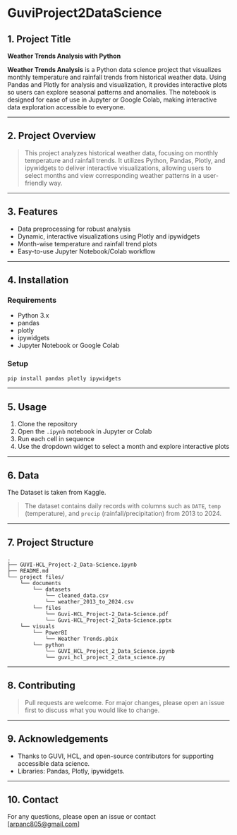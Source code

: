 # GuviProject2DataScience


## 1. Project Title
**Weather Trends Analysis with Python**

**Weather Trends Analysis** is a Python data science project that visualizes monthly temperature and rainfall trends from historical weather data. Using Pandas and Plotly for analysis and visualization, it provides interactive plots so users can explore seasonal patterns and anomalies. The notebook is designed for ease of use in Jupyter or Google Colab, making interactive data exploration accessible to everyone.

***

## 2. Project Overview

> This project analyzes historical weather data, focusing on monthly temperature and rainfall trends. It utilizes Python, Pandas, Plotly, and ipywidgets to deliver interactive visualizations, allowing users to select months and view corresponding weather patterns in a user-friendly way.

***

## 3. Features
- Data preprocessing for robust analysis
- Dynamic, interactive visualizations using Plotly and ipywidgets
- Month-wise temperature and rainfall trend plots
- Easy-to-use Jupyter Notebook/Colab workflow

***

## 4. Installation

### Requirements
- Python 3.x
- pandas
- plotly
- ipywidgets
- Jupyter Notebook or Google Colab

### Setup
```bash
pip install pandas plotly ipywidgets
```

***

## 5. Usage

1. Clone the repository
2. Open the `.ipynb` notebook in Jupyter or Colab
3. Run each cell in sequence
4. Use the dropdown widget to select a month and explore interactive plots

***

## 6. Data

The Dataset is taken from Kaggle.

> The dataset contains daily records with columns such as `DATE`, `temp` (temperature), and `precip` (rainfall/precipitation) from 2013 to 2024.

***

## 7. Project Structure

```
.
├── GUVI-HCL_Project-2_Data-Science.ipynb
├── README.md
└── project files/
    └── documents
        └── datasets
            └── cleaned_data.csv
            └── weather_2013_to_2024.csv
        └── files
            └── Guvi-HCL_Project-2_Data-Science.pdf
            └── Guvi-HCL_Project-2_Data-Science.pptx
    └── visuals
        └── PowerBI
            └── Weather Trends.pbix
        └── python
            └── GUVI_HCL_Project_2_Data_Science.ipynb
            └── guvi_hcl_project_2_data_science.py

```

***

## 8. Contributing

> Pull requests are welcome. For major changes, please open an issue first to discuss what you would like to change.

***

## 9. Acknowledgements

- Thanks to GUVI, HCL, and open-source contributors for supporting accessible data science.
- Libraries: Pandas, Plotly, ipywidgets.

***

## 10. Contact

For any questions, please open an issue or contact [arpanc805@gmail.com]

